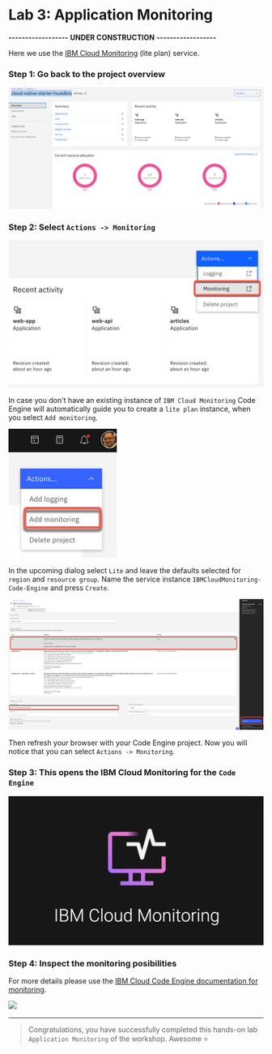 # Lab 3: Application Monitoring

**------------------**
**UNDER CONSTRUCTION**
**------------------**

Here we use the [IBM Cloud Monitoring](https://cloud.ibm.com/docs/monitoring?topic=monitoring-getting-started#getting-started) (lite plan) service.

### Step 1: Go back to the project overview

![](images/cns-ce-monitoring-01.png)

### Step 2: Select `Actions -> Monitoring`

![](images/cns-ce-monitoring-02.png)

In case you don't have an existing instance of `IBM Cloud Monitoring` Code Engine will automatically guide you to create a  `lite plan` instance, when you select `Add monitoring`.

![](images/cns-ce-monitoring-04.png)

In the upcoming dialog select `Lite` and leave the defaults selected for `region` and `resource group`.
Name the service instance `IBMCloudMonitoring-Code-Engine` and press `Create`.

![](images/cns-ce-monitoring-05.png)

Then refresh your browser with your Code Engine project. 
Now you will notice that you can select `Actions -> Monitoring`.

### Step 3: This opens the IBM Cloud Monitoring for the `Code Engine`

![](images/cns-ce-monitoring-03.png)

### Step 4: Inspect the monitoring posibilities

For more details please use the [IBM Cloud Code Engine documentation for monitoring](https://cloud.ibm.com/docs/codeengine?topic=codeengine-monitor).

![](images/cns-ce-monitoring-01.gif)

---

 > Congratulations, you have successfully completed this hands-on lab `Application Monitoring` of the workshop. Awesome :star:
